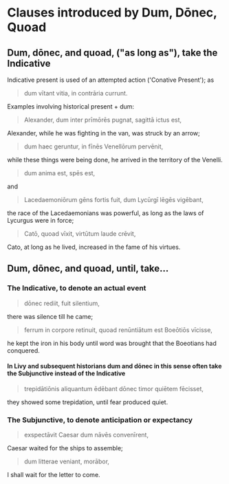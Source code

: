 # Clauses introduced by Dum, Dōnec, Quoad

## Dum, dōnec, and quoad, ("as long as"), take the Indicative 

Indicative present is used of an attempted action ('Conative Present'); as

> dum vītant vitia, in contrāria currunt. 

Examples involving historical present + dum: 

> Alexander, dum inter prīmōrēs pugnat, sagittā ictus est, 

Alexander, while he was fighting in the van, was struck by an arrow;

> dum haec geruntur, in fīnēs Venellōrum pervēnit, 

while these things were being done, he arrived in the territory of the Venelli.

> dum anima est, spēs est, 

and

> Lacedaemoniōrum gēns fortis fuit, dum Lycūrgī lēgēs vigēbant, 

the race of the Lacedaemonians was powerful, as long as the laws of Lycurgus were in force;

> Catō, quoad vīxit, virtūtum laude crēvit, 

Cato, at long as he lived, increased in the fame of his virtues.

## Dum, dōnec, and quoad, until, take...

### The Indicative, to denote an actual event

>    dōnec rediit, fuit silentium, 

there was silence till he came;

>   ferrum in corpore retinuit, quoad renūntiātum est Boeōtiōs vīcisse, 

he kept the iron in his body until word was brought that the Boeotians had conquered.

#### In Livy and subsequent historians dum and dōnec in this sense often take the Subjunctive instead of the Indicative

>    trepidātiōnis aliquantum ēdēbant dōnec timor quiētem fēcisset, 

they showed some trepidation, until fear produced quiet.

### The Subjunctive, to denote anticipation or expectancy

>    exspectāvit Caesar dum nāvēs convenīrent, 

Caesar waited for the ships to assemble;

>    dum litterae veniant, morābor, 

I shall wait for the letter to come.
